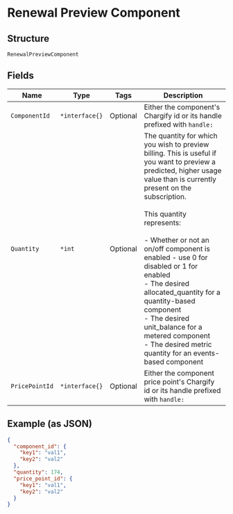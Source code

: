 
# Renewal Preview Component

## Structure

`RenewalPreviewComponent`

## Fields

| Name | Type | Tags | Description |
|  --- | --- | --- | --- |
| `ComponentId` | `*interface{}` | Optional | Either the component's Chargify id or its handle prefixed with `handle:` |
| `Quantity` | `*int` | Optional | The quantity for which you wish to preview billing. This is useful if you want to preview a predicted, higher usage value than is currently present on the subscription.<br><br>This quantity represents:<br><br>- Whether or not an on/off component is enabled - use 0 for disabled or 1 for enabled<br>- The desired allocated_quantity for a quantity-based component<br>- The desired unit_balance for a metered component<br>- The desired metric quantity for an events-based component |
| `PricePointId` | `*interface{}` | Optional | Either the component price point's Chargify id or its handle prefixed with `handle:` |

## Example (as JSON)

```json
{
  "component_id": {
    "key1": "val1",
    "key2": "val2"
  },
  "quantity": 174,
  "price_point_id": {
    "key1": "val1",
    "key2": "val2"
  }
}
```

